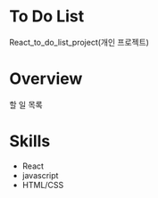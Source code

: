 # To Do List
React_to_do_list_project(개인 프로젝트)

# Overview
할 일 목록

# Skills
* React
* javascript
* HTML/CSS


